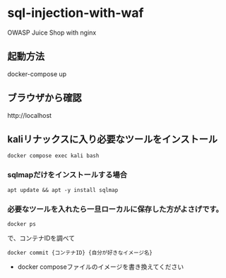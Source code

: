 # sql-injection-with-waf
OWASP Juice Shop with nginx

## 起動方法
docker-compose up

## ブラウザから確認
http://localhost

## kaliリナックスに入り必要なツールをインストール
~~~
docker compose exec kali bash
~~~

### sqlmapだけをインストールする場合
~~~
apt update && apt -y install sqlmap
~~~

### 必要なツールを入れたら一旦ローカルに保存した方がよさげです。
~~~
docker ps
~~~
で、コンテナIDを調べて
~~~
docker commit {コンテナID} {自分が好きなイメージ名}
~~~

* docker composeファイルのイメージを書き換えてください